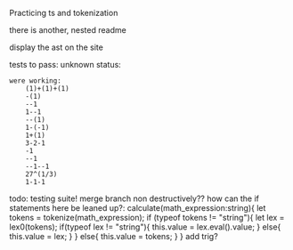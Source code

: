 Practicing ts and tokenization 

there is another, nested readme


display the ast on the site

tests to pass:
    unknown status:
    
    were working:
        (1)+(1)+(1)
        -(1)
        --1
        1--1
        --(1)
        1-(-1)
        1+(1)
        3-2-1
        -1
        --1
        --1--1
        27^(1/3)
        1-1-1
        

todo:
    testing suite!
    merge branch non destructively??
    how can the if statements here be leaned up?:
          calculate(math_expression:string){
            let tokens = tokenize(math_expression);
            if (typeof tokens != "string"){
            let lex = lex0(tokens);
            if(typeof lex != "string"){
                this.value = lex.eval().value;
            }
            else{
                this.value = lex;
            }
            }
            else{
            this.value = tokens;
            }
        }
    add trig?


